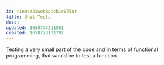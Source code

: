 ```yaml
---
id: rie0sz22web8picb1r075or
title: Unit Tests
desc: ''
updated: 1658773211581
created: 1658773171797
---
```


Testing a very small part of the code and in terms of functional programming, that would be to test a function.
